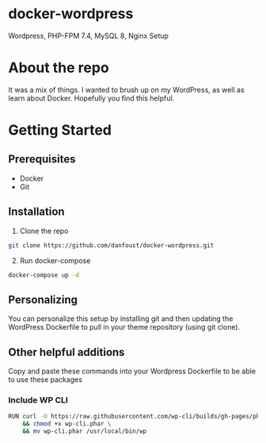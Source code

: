 # docker-wordpress
Wordpress, PHP-FPM 7.4, MySQL 8, Nginx Setup

# About the repo
It was a mix of things.  I wanted to brush up on my WordPress, as well as learn about Docker.  Hopefully you find this helpful.

# Getting Started
## Prerequisites
- Docker
- Git

## Installation
1. Clone the repo
```bash
git clone https://github.com/danfoust/docker-wordpress.git
```
2. Run docker-compose
```bash
docker-compose up -d
```

## Personalizing
You can personalize this setup by installing git and then updating the WordPress Dockerfile to pull in your theme repository (using git clone).

## Other helpful additions
Copy and paste these commands into your Wordpress Dockerfile to be able to use these packages

### Include WP CLI
```bash
RUN curl -O https://raw.githubusercontent.com/wp-cli/builds/gh-pages/phar/wp-cli.phar \
    && chmod +x wp-cli.phar \
    && mv wp-cli.phar /usr/local/bin/wp
```